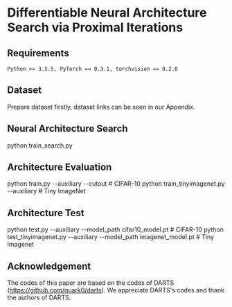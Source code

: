 # Differentiable Neural Architecture Search via Proximal Iterations
## Requirements
```
Python >= 3.5.5, PyTorch == 0.3.1, torchvision == 0.2.0
```
## Dataset
Prepare dataset firstly, dataset links can be seen in our Appendix. 

## Neural Architecture Search
python train_search.py

## Architecture Evaluation
python train.py --auxiliary --cutout # CIFAR-10
python train_tinyimagenet.py --auxiliary            # Tiny ImageNet

## Architecture Test
python test.py --auxiliary --model_path cifar10_model.pt # CIFAR-10
python test_tinyimagenet.py --auxiliary --model_path imagenet_model.pt # Tiny Imagenet

## Acknowledgement
The codes of this paper are based on the codes of DARTS (https://github.com/quark0/darts). We appreciate DARTS's codes and thank the authors of DARTS.
